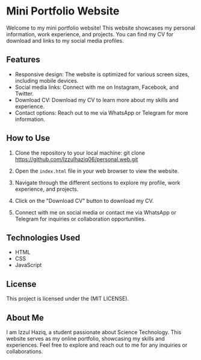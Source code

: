 # Mini Portfolio Website

Welcome to my mini portfolio website! This website showcases my personal information, work experience, and projects. You can find my CV for download and links to my social media profiles.

## Features

- Responsive design: The website is optimized for various screen sizes, including mobile devices.
- Social media links: Connect with me on Instagram, Facebook, and Twitter.
- Download CV: Download my CV to learn more about my skills and experience.
- Contact options: Reach out to me via WhatsApp or Telegram for more information.

## How to Use

1. Clone the repository to your local machine:
git clone https://github.com/Izzulhaziq06/personal.web.git

2. Open the `index.html` file in your web browser to view the website.

3. Navigate through the different sections to explore my profile, work experience, and projects.

4. Click on the "Download CV" button to download my CV.

5. Connect with me on social media or contact me via WhatsApp or Telegram for inquiries or collaboration opportunities.

## Technologies Used

- HTML
- CSS
- JavaScript

## License

This project is licensed under the (MIT LICENSE).

## About Me

I am Izzul Haziq, a student passionate about Science Technology. This website serves as my online portfolio, showcasing my skills and experiences. Feel free to explore and reach out to me for any inquiries or collaborations.
